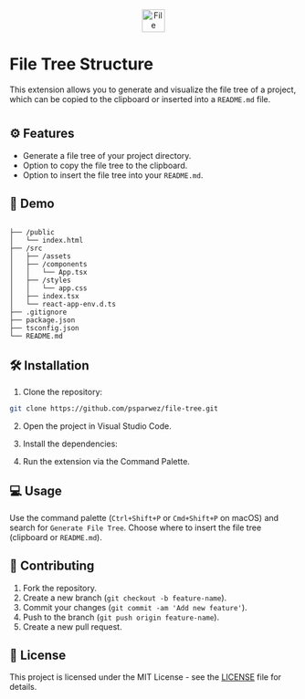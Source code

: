 <div align="center">
<img width="40" src="https://github.com/user-attachments/assets/36a6066d-4391-4bcf-9104-5aaf76498522" alt="File tree" />
</div>

# File Tree Structure 

This extension allows you to generate and visualize the file tree of a project, which can be copied to the clipboard or inserted into a `README.md` file. 

# 



## ⚙️ Features

- Generate a file tree of your project directory.
- Option to copy the file tree to the clipboard.
- Option to insert the file tree into your `README.md`.

##  📑 Demo
```

├── /public
│   └── index.html
├── /src
│   ├── /assets
│   ├── /components
│   │   └── App.tsx
│   ├── /styles
│   │   └── app.css
│   ├── index.tsx
│   └── react-app-env.d.ts
├── .gitignore
├── package.json
├── tsconfig.json
└── README.md

```

##  🛠️ Installation

1. Clone the repository:
```bash
git clone https://github.com/psparwez/file-tree.git
```
2. Open the project in Visual Studio Code.
3. Install the dependencies:

4. Run the extension via the Command Palette.

## 💻 Usage

Use the command palette (`Ctrl+Shift+P` or `Cmd+Shift+P` on macOS) and search for `Generate File Tree`. Choose where to insert the file tree (clipboard or `README.md`).


## 🤝 Contributing 

1. Fork the repository.
2. Create a new branch (`git checkout -b feature-name`).
3. Commit your changes (`git commit -am 'Add new feature'`).
4. Push to the branch (`git push origin feature-name`).
5. Create a new pull request.

## 📜 License

This project is licensed under the MIT License - see the [LICENSE](https://github.com/psparwez/file-tree/tree/main?tab=MIT-1-ov-file) file for details.





